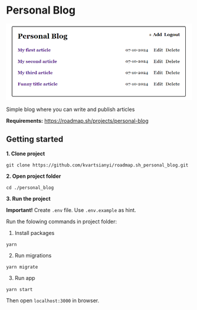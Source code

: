 # Personal Blog

![Personal Blog](/public/personal_blog.png?raw=true "Personal Blog")

Simple blog where you can write and publish articles

**Requirements:** https://roadmap.sh/projects/personal-blog

## Getting started
**1. Clone project**
```
git clone https://github.com/kvartsianyi/roadmap.sh_personal_blog.git
```

**2. Open project folder**
```
cd ./personal_blog
```

**3. Run the project**

**Important!** Create `.env` file. Use `.env.example` as hint.

Run the folowing commands in project folder:
1. Install packages
```
yarn
```

2. Run migrations
```
yarn migrate
```

3. Run app
```
yarn start
```

Then open `localhost:3000` in browser.
